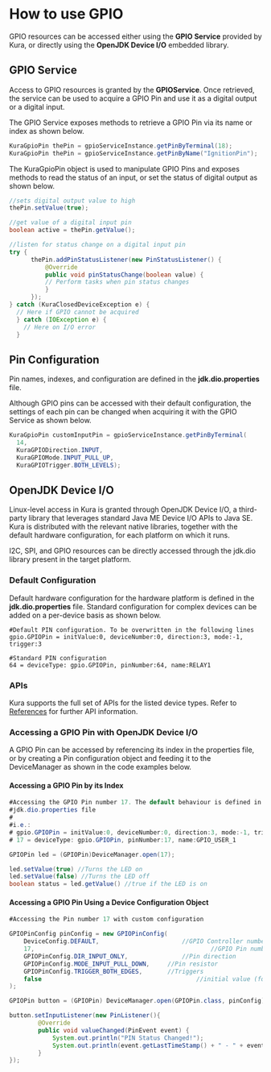 # How to use GPIO

GPIO resources can be accessed either using the **GPIO Service** provided by Kura, or directly using the **OpenJDK Device I/O** embedded library.

## GPIO Service

Access to GPIO resources is granted by the **GPIOService**. Once retrieved, the service can be used to acquire a GPIO Pin and use it as a digital output or a digital input.

The GPIO Service exposes methods to retrieve a GPIO Pin via its name or index as shown below.

```java
KuraGpioPin thePin = gpioServiceInstance.getPinByTerminal(18);
KuraGpioPin thePin = gpioServiceInstance.getPinByName("IgnitionPin");
```

The KuraGpioPin object is used to manipulate GPIO Pins and exposes methods to read the status of an input, or set the status of digital output as shown below.
```java
//sets digital output value to high
thePin.setValue(true);

//get value of a digital input pin
boolean active = thePin.getValue();

//listen for status change on a digital input pin
try {  
      thePin.addPinStatusListener(new PinStatusListener() {
          @Override    
          public void pinStatusChange(boolean value) {      
          // Perform tasks when pin status changes    
          }  
      });
} catch (KuraClosedDeviceException e) {
  // Here if GPIO cannot be acquired
  } catch (IOException e) {
    // Here on I/O error
  }
```
## Pin Configuration

Pin names, indexes, and configuration are defined in the **jdk.dio.properties** file.

Although GPIO pins can be accessed with their default configuration, the settings of each pin can be changed when acquiring it with the GPIO Service as shown below.
```java
KuraGpioPin customInputPin = gpioServiceInstance.getPinByTerminal(
  14, 
  KuraGPIODirection.INPUT, 
  KuraGPIOMode.INPUT_PULL_UP, 
  KuraGPIOTrigger.BOTH_LEVELS);
```
## OpenJDK Device I/O

Linux-level access in Kura is granted through OpenJDK Device I/O, a third-party library that leverages standard Java ME Device I/O APIs to Java SE. Kura is distributed with the relevant native libraries, together with the default hardware configuration, for each platform on which it runs.

I2C, SPI, and GPIO resources can be directly accessed through the jdk.dio library present in the target platform. 

### Default Configuration

Default hardware configuration for the hardware platform is defined in the **jdk.dio.properties** file. Standard configuration for complex devices can be added on a per-device basis as shown below.

```text
#Default PIN configuration. To be overwritten in the following lines
gpio.GPIOPin = initValue:0, deviceNumber:0, direction:3, mode:-1, trigger:3

#Standard PIN configuration
64 = deviceType: gpio.GPIOPin, pinNumber:64, name:RELAY1
```
### APIs

Kura supports the full set of APIs for the listed device types. Refer to [References](/references/javadoc/) for further API information.

### Accessing a GPIO Pin with OpenJDK Device I/O

A GPIO Pin can be accessed by referencing its index in the properties file, or by creating a Pin configuration object and feeding it to the DeviceManager as shown in the code examples below.

####  Accessing a GPIO Pin by its Index

```java
#Accessing the GPIO Pin number 17. The default behaviour is defined in the
#jdk.dio.properties file
#
#i.e.:
# gpio.GPIOPin = initValue:0, deviceNumber:0, direction:3, mode:-1, trigger:3
# 17 = deviceType: gpio.GPIOPin, pinNumber:17, name:GPIO_USER_1

GPIOPin led = (GPIOPin)DeviceManager.open(17);

led.setValue(true) //Turns the LED on
led.setValue(false) //Turns the LED off
boolean status = led.getValue() //true if the LED is on
```

#### Accessing a GPIO Pin Using a Device Configuration Object
```java
#Accessing the Pin number 17 with custom configuration

GPIOPinConfig pinConfig = new GPIOPinConfig(
    DeviceConfig.DEFAULT,                       //GPIO Controller number or name
    17,                                                 //GPIO Pin number
    GPIOPinConfig.DIR_INPUT_ONLY,               //Pin direction
    GPIOPinConfig.MODE_INPUT_PULL_DOWN,     //Pin resistor
    GPIOPinConfig.TRIGGER_BOTH_EDGES,       //Triggers
    false                                           //initial value (for outputs)
);

GPIOPin button = (GPIOPin) DeviceManager.open(GPIOPin.class, pinConfig);

button.setInputListener(new PinListener(){
        @Override
        public void valueChanged(PinEvent event) {
            System.out.println("PIN Status Changed!");
            System.out.println(event.getLastTimeStamp() + " - " + event.getValue());
        }
});

```

